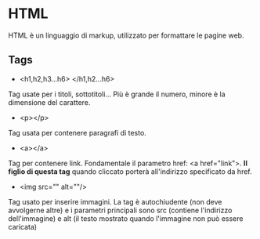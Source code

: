 # HTML

HTML è un linguaggio di markup, utilizzato per formattare le pagine web.

## Tags

* \<h1,h2,h3...h6> \</h1,h2...h6>

Tag usate per i titoli, sottotitoli... Più è grande il numero, minore è la dimensione del carattere.

* \<p>\</p>

Tag usata per contenere paragrafi di testo.

* \<a>\</a>

Tag per contenere link. Fondamentale il parametro href: \<a href="link">. **Il figlio di questa tag** quando cliccato porterà all'indirizzo specificato da href.

* \<img src="" alt=""/>

Tag usato per inserire immagini. La tag è autochiudente (non deve avvolgerne altre) e i parametri principali sono src (contiene l'indirizzo dell'immagine) e alt (il testo mostrato quando l'immagine non può essere caricata)

